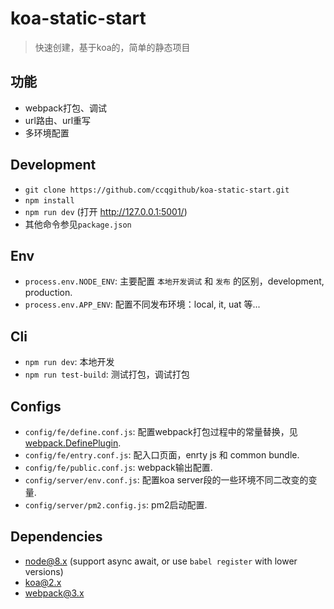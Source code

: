 # koa-static-start

> 快速创建，基于koa的，简单的静态项目

## 功能

- webpack打包、调试
- url路由、url重写
- 多环境配置

## Development

- `git clone https://github.com/ccqgithub/koa-static-start.git`
- `npm install`
- `npm run dev` (打开 http://127.0.0.1:5001/)
- 其他命令参见`package.json`

## Env

- `process.env.NODE_ENV`: 主要配置 `本地开发调试` 和 `发布` 的区别，development, production.
- `process.env.APP_ENV`: 配置不同发布环境：local, it, uat 等...

## Cli

- `npm run dev`: 本地开发
- `npm run test-build`: 测试打包，调试打包

## Configs

- `config/fe/define.conf.js`: 配置webpack打包过程中的常量替换，见[webpack.DefinePlugin](https://webpack.js.org/plugins/define-plugin/).
- `config/fe/entry.conf.js`: 配入口页面，enrty js 和 common bundle.
- `config/fe/public.conf.js`: webpack输出配置.
- `config/server/env.conf.js`: 配置koa server段的一些环境不同二改变的变量.
- `config/server/pm2.config.js`: pm2启动配置.

## Dependencies

- node@8.x (support async await, or use `babel register` with lower versions)
- koa@2.x
- webpack@3.x
